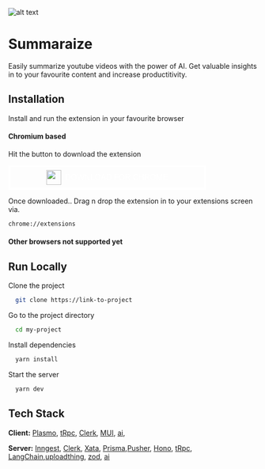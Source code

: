 ![alt text](https://xata.io/_next/image?url=%2Fmdx%2Fdocs%2Fmdx-blog%2Fpxci-hackathon%402x.jpg&w=3840&q=75)

# Summaraize

Easily summarize youtube videos with the power of AI. Get valuable insights in to your favourite content and increase productitivity.





## Installation

Install and run the extension in your favourite browser

#### Chromium based

Hit the button to download the extension

<button style="display: flex; align-items: center; gap: 8px; justify-content: center; width: 400px; height: 50px; border: 4px solid #fff; outline: none; text-transform:uppercase; background: transparent; font-size: 16px; color: white;" src="https://utfs.io/f/dd2c6c4d-c242-45a6-b397-3e3aad04c2c6-1jyp8g.crx">
<img src="https://upload.wikimedia.org/wikipedia/commons/thumb/e/e1/Google_Chrome_icon_%28February_2022%29.svg/2048px-Google_Chrome_icon_%28February_2022%29.svg.png" width="30" >
 Download for Chrome 
 </button>

 Once downloaded.. Drag n drop the extension in to your extensions screen via.
 
 ```bash
 chrome://extensions
 ```

#### Other browsers not supported yet
## Run Locally

Clone the project

```bash
  git clone https://link-to-project
```

Go to the project directory

```bash
  cd my-project
```

Install dependencies

```bash
  yarn install
```

Start the server

```bash
  yarn dev
```


## Tech Stack

**Client:** [Plasmo](https://www.plasmo.com/), [tRpc](https://trpc.io/), [Clerk](https://clerk.dev/), [MUI](mui.com), [ai](https://sdk.vercel.ai/docs/introduction), 

**Server:** [Inngest](https://www.inngest.com/), [Clerk](https://clerk.dev/), [Xata](https://xata.io/), [Prisma](prisma.io),[Pusher](https://pusher.com/), [Hono](https://hono.dev/), [tRpc](https://trpc.io/), [LangChain](langchain.com),[uploadthing](https://uploadthing.com/), [zod](https://zod.dev/), [ai](https://sdk.vercel.ai/docs/introduction)

